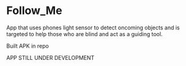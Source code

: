 # Follow_Me
App that uses phones light sensor to detect oncoming objects and
is targeted to help those who are blind and act as a guiding tool.

Built APK in repo


APP STILL UNDER DEVELOPMENT
